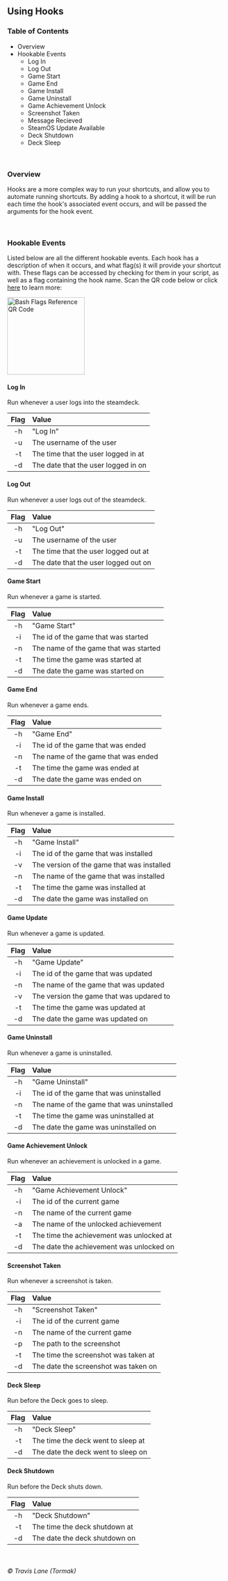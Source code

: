 ## Using Hooks

### Table of Contents
 - Overview
 - Hookable Events
   - Log In
   - Log Out
   - Game Start
   - Game End
   - Game Install
   - Game Uninstall
   - Game Achievement Unlock
   - Screenshot Taken
   - Message Recieved
   - SteamOS Update Available
   - Deck Shutdown
   - Deck Sleep

<br/>

### Overview
Hooks are a more complex way to run your shortcuts, and allow you to automate running shortcuts. By adding a hook to a shortcut, it will be run each time the hook's associated event occurs, and will be passed the arguments for the hook event.

<br/>

### Hookable Events
Listed below are all the different hookable events. Each hook has a description of when it occurs, and what flag(s) it will provide your shortcut with. These flags can be accessed by checking for them in your script, as well as a flag containing the hook name. Scan the QR code below or click [here](https://linuxconfig.org/bash-script-flags-usage-with-arguments-examples) to learn more:

<img title="Bash Flags Reference QR Code" src="https://raw.githubusercontent.com/tormak9970/bash-shortcuts/master/assets/bash-flags-ref-qrcode.png" width=178 height = 178 />

#### Log In
Run whenever a user logs into the steamdeck.

| Flag   | Value     |
| :----: | :-------- |
| -h     | "Log In" |
| -u     | The username of the user |
| -t     | The time that the user logged in at |
| -d     | The date that the user logged in on |

#### Log Out
Run whenever a user logs out of the steamdeck.

| Flag   | Value     |
| :----: | :-------- |
| -h     | "Log Out" |
| -u     | The username of the user |
| -t     | The time that the user logged out at |
| -d     | The date that the user logged out on |

#### Game Start
Run whenever a game is started.

| Flag   | Value     |
| :----: | :-------- |
| -h     | "Game Start" |
| -i     | The id of the game that was started |
| -n     | The name of the game that was started |
| -t     | The time the game was started at |
| -d     | The date the game was started on |

#### Game End
Run whenever a game ends.

| Flag   | Value     |
| :----: | :-------- |
| -h     | "Game End" |
| -i     | The id of the game that was ended |
| -n     | The name of the game that was ended |
| -t     | The time the game was ended at |
| -d     | The date the game was ended on |

#### Game Install
Run whenever a game is installed.

| Flag   | Value     |
| :----: | :-------- |
| -h     | "Game Install" |
| -i     | The id of the game that was installed |
| -v     | The version of the game that was installed |
| -n     | The name of the game that was installed |
| -t     | The time the game was installed at |
| -d     | The date the game was installed on |

#### Game Update
Run whenever a game is updated.

| Flag   | Value     |
| :----: | :-------- |
| -h     | "Game Update" |
| -i     | The id of the game that was updated |
| -n     | The name of the game that was updated |
| -v     | The version the game that was updared to |
| -t     | The time the game was updated at |
| -d     | The date the game was updated on |

#### Game Uninstall
Run whenever a game is uninstalled.

| Flag   | Value     |
| :----: | :-------- |
| -h     | "Game Uninstall" |
| -i     | The id of the game that was uninstalled |
| -n     | The name of the game that was uninstalled |
| -t     | The time the game was uninstalled at |
| -d     | The date the game was uninstalled on |

#### Game Achievement Unlock
Run whenever an achievement is unlocked in a game.

| Flag   | Value     |
| :----: | :-------- |
| -h     | "Game Achievement Unlock" |
| -i     | The id of the current game |
| -n     | The name of the current game |
| -a     | The name of the unlocked achievement |
| -t     | The time the achievement was unlocked at |
| -d     | The date the achievement was unlocked on |

#### Screenshot Taken
Run whenever a screenshot is taken.

| Flag   | Value     |
| :----: | :-------- |
| -h     | "Screenshot Taken" |
| -i     | The id of the current game |
| -n     | The name of the current game |
| -p     | The path to the screenshot |
| -t     | The time the screenshot was taken at |
| -d     | The date the screenshot was taken on |

#### Deck Sleep
Run before the Deck goes to sleep.

| Flag   | Value     |
| :----: | :-------- |
| -h     | "Deck Sleep" |
| -t     | The time the deck went to sleep at |
| -d     | The date the deck went to sleep on |

#### Deck Shutdown
Run before the Deck shuts down.

| Flag   | Value     |
| :----: | :-------- |
| -h     | "Deck Shutdown" |
| -t     | The time the deck shutdown at |
| -d     | The date the deck shutdown on |

<br/>

###### © Travis Lane (Tormak)